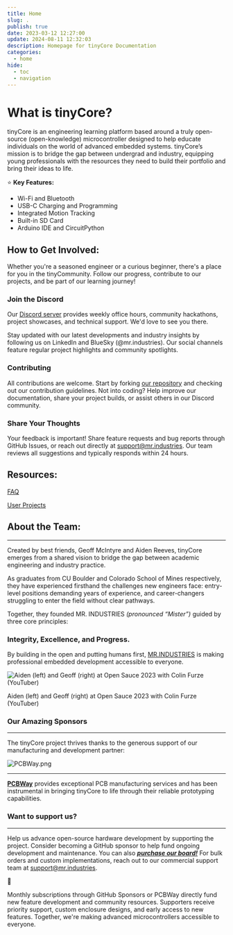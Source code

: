 ```yaml
---
title: Home
slug: .
publish: true
date: 2023-03-12 12:27:00
update: 2024-08-11 12:32:03
description: Homepage for tinyCore Documentation
categories:
  - home
hide:
  - toc
  - navigation
---
```


# What is tinyCore?

tinyCore is an engineering learning platform based around a truly open-source (open-knowledge) microcontroller designed to help educate individuals on the world of advanced embedded systems. tinyCore’s mission is to bridge the gap between undergrad and industry, equipping young professionals with the resources they need to build their portfolio and bring their ideas to life. 

:star: **Key Features:**

* Wi-Fi and Bluetooth
* USB-C Charging and Programming
* Integrated Motion Tracking
* Built-in SD Card
* Arduino IDE and CircuitPython


## How to Get Involved:
Whether you're a seasoned engineer or a curious beginner, there's a place for you in the tinyCommunity. Follow our progress, contribute to our projects, and be part of our learning journey!

### Join the Discord

Our [Discord server](https://discord.gg/hvJZhwfQsF) provides weekly office hours, community hackathons, project showcases, and technical support. We'd love to see you there.

Stay updated with our latest developments and industry insights by following us on LinkedIn and BlueSky (@mr.industries). Our social channels feature regular project highlights and community spotlights.

### Contributing

All contributions are welcome. Start by forking [our repository](https://github.com/Mister-Industries/tinyCore) and checking out our contribution guidelines. Not into coding? Help improve our documentation, share your project builds, or assist others in our Discord community.

### Share Your Thoughts

Your feedback is important! Share feature requests and bug reports through GitHub Issues, or reach out directly at [support@mr.industries](mailto:support@mr.industries). Our team reviews all suggestions and typically responds within 24 hours.

## Resources:

[FAQ](/faq)

[User Projects](/user-spotlight)

## About the Team:

---

Created by best friends, Geoff McIntyre and Aiden Reeves, tinyCore emerges from a shared vision to bridge the gap between academic engineering and industry practice. 

As graduates from CU Boulder and Colorado School of Mines respectively, they have experienced firsthand the challenges new engineers face: entry-level positions demanding years of experience, and career-changers struggling to enter the field without clear pathways.

Together, they founded MR. INDUSTRIES *(pronounced “Mister”)* guided by three core principles: 

### **Integrity, Excellence, and Progress.**

By building in the open and putting humans first, [MR.INDUSTRIES](http://MR.INDUSTRIES) is making professional embedded development accessible to everyone.

![Aiden (left) and Geoff (right) at Open Sauce 2023 with Colin Furze (YouTuber)](attachment:c8e9f50b-ace1-4ec4-aef5-9949fa206afa:20230715_113507.jpg)

Aiden (left) and Geoff (right) at Open Sauce 2023 with Colin Furze (YouTuber)

### Our Amazing Sponsors

---

The tinyCore project thrives thanks to the generous support of our manufacturing and development partner:

![PCBWay.png](attachment:2f588f37-7be1-4fb1-bae0-4e7251c83a0f:PCBWay.png)

---

[**PCBWay**](https://www.pcbway.com/project/shareproject/iota_The_Open_Source_Advanced_IoT_Learning_Platform_12776757.html) provides exceptional PCB manufacturing services and has been instrumental in bringing tinyCore to life through their reliable prototyping capabilities.

### **Want to support us?**

---

Help us advance open-source hardware development by supporting the project. Consider becoming a GitHub sponsor to help fund ongoing development and maintenance. You can also [***purchase our board!***](https://mr.industries/tiny-core) For bulk orders and custom implementations, reach out to our commercial support team at [support@mr.industries](mailto:support@mr.industries).

<aside>
💫

Monthly subscriptions through GitHub Sponsors or PCBWay directly fund new feature development and community resources. Supporters receive priority support, custom enclosure designs, and early access to new features. Together, we're making advanced microcontrollers accessible to everyone.

</aside>